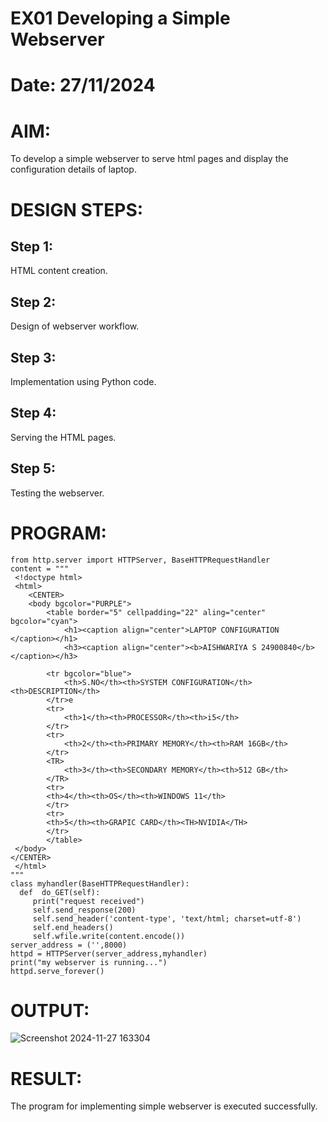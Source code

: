# EX01 Developing a Simple Webserver

# Date: 27/11/2024
# AIM:
To develop a simple webserver to serve html pages and display the configuration details of laptop.

# DESIGN STEPS:
## Step 1:
HTML content creation.

## Step 2:
Design of webserver workflow.

## Step 3:
Implementation using Python code.

## Step 4:
Serving the HTML pages.

## Step 5:
Testing the webserver.

# PROGRAM:
```
from http.server import HTTPServer, BaseHTTPRequestHandler
content = """
 <!doctype html>
 <html>
    <CENTER>
    <body bgcolor="PURPLE">
        <table border="5" cellpadding="22" aling="center" bgcolor="cyan">
            <h1><caption align="center">LAPTOP CONFIGURATION </caption></h1>
            <h3><caption align="center"><b>AISHWARIYA S 24900840</b></caption></h3>
        
        <tr bgcolor="blue">
            <th>S.NO</th><th>SYSTEM CONFIGURATION</th><th>DESCRIPTION</th>
        </tr>e
        <tr>
            <th>1</th><th>PROCESSOR</th><th>i5</th>
        </tr>
        <tr>
            <th>2</th><th>PRIMARY MEMORY</th><th>RAM 16GB</th>
        </tr>
        <TR>
            <th>3</th><th>SECONDARY MEMORY</th><th>512 GB</th>
        </TR>
        <tr>
        <th>4</th><th>OS</th><th>WINDOWS 11</th>
        </tr>
        <tr>
        <th>5</th><th>GRAPIC CARD</th><TH>NVIDIA</TH>
        </tr>
        </table>
 </body>
</CENTER>
 </html>
"""
class myhandler(BaseHTTPRequestHandler):
  def  do_GET(self):
     print("request received")
     self.send_response(200)
     self.send_header('content-type', 'text/html; charset=utf-8')
     self.end_headers()
     self.wfile.write(content.encode())
server_address = ('',8000)
httpd = HTTPServer(server_address,myhandler)
print("my webserver is running...")
httpd.serve_forever()
```
# OUTPUT:
![Screenshot 2024-11-27 163304](https://github.com/user-attachments/assets/330518e5-4835-4da7-b540-6bb0e0121157)


# RESULT:
The program for implementing simple webserver is executed successfully.
